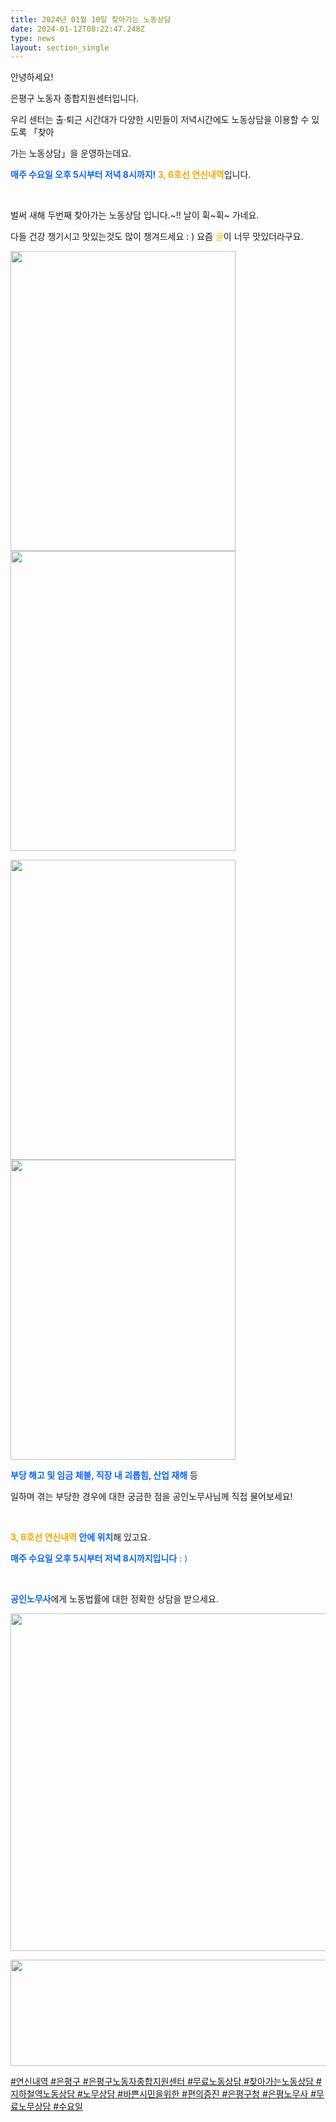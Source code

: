 ```yaml
---
title: 2024년 01월 10일 찾아가는 노동상담
date: 2024-01-12T08:22:47.248Z
type: news
layout: section_single
---
```

<p id="SE-f32eef42-d44d-4044-81fe-a84bd000c55f" class="se-text-paragraph se-text-paragraph-align-left "><span id="SE-bb99156c-6454-4bac-bade-15dfa1865512" class="se-fs-fs16 se-ff-system  se-style-unset ">안녕하세요! </span></p>
<p id="SE-d9dccfd4-9df2-4f9a-9ebc-f42b9bc71b27" class="se-text-paragraph se-text-paragraph-align-left "><span id="SE-1c098576-af13-4658-a37d-309211822429" class="se-fs-fs16 se-ff-system  se-style-unset ">은평구 노동자 종합지원센터입니다.</span></p>
<p id="SE-df49d456-d84f-40cb-8926-b3eaf61d7f11" class="se-text-paragraph se-text-paragraph-align-left "><span id="SE-2dc21e4b-cfdd-493a-9e57-4232e23de6dd" class="se-fs-fs16 se-ff-system  se-style-unset ">우리 센터는 </span><span id="SE-d3826aba-1f94-47ab-9fbb-944ac52881e1" class="se-fs-fs16 se-ff-system  se-style-unset ">출&middot;퇴근 시간대가 다양한</span> <span id="SE-a673c593-7426-4fa8-ba54-c292325bc53e" class="se-fs-fs16 se-ff-system  se-style-unset ">시민들이 저녁시간에도 노동상담</span><span id="SE-25bfbbb3-4cd5-4ae6-8579-13e673c09a42" class="se-fs-fs16 se-ff-system  se-style-unset ">을 이용할 수 있도록 「</span><span id="SE-f22ea9f8-85b5-49d2-933f-319de69d5aa4" class="se-fs-fs16 se-ff-system  se-style-unset ">찾아</span></p>
<p id="SE-bb047e9c-8f7b-4bcc-b507-b25965914c03" class="se-text-paragraph se-text-paragraph-align-left "><span id="SE-8c8b0353-8070-481f-b1ca-4f66dc975ca9" class="se-fs-fs16 se-ff-system  se-style-unset ">가는 노동상담」을 운영하는데요.</span></p>
<p id="SE-4134698e-2528-4e90-8294-3f9325de8e93" class="se-text-paragraph se-text-paragraph-align-left "><span id="SE-e4655b96-20e6-44f9-b5b4-0fa37a070792" class="se-fs-fs16 se-ff-system  se-style-unset " style="color: #0c67f0;"><strong>매주 수요일 오후 5시부터 저녁 8시까지!</strong></span><span id="SE-5e0f9d5d-a1b4-4d52-9975-e4c7d6cc2a6a" class="se-fs-fs16 se-ff-system  se-style-unset "><strong> </strong></span><span id="SE-309453d0-1d14-432a-bcdd-f8893f0e9462" class="se-fs-fs16 se-ff-system  se-style-unset " style="color: #f7a602;"><strong>3, 6호선 연신내역</strong></span><span id="SE-d54a68f1-1578-4d02-ad91-67e32f7d3abd" class="se-fs-fs16 se-ff-system  se-style-unset ">입니다.</span></p>
<p id="SE-f3b59874-2d78-41d4-a482-835741781a1b" class="se-text-paragraph se-text-paragraph-align-left "><span id="SE-2691ee07-f026-4d9a-a1e7-59c701f4d7ca" class="se-fs-fs16 se-ff-system  se-style-unset ">​</span></p>
<p id="SE-6c025be8-6dda-4ffd-b8f4-036b40d4dc67" class="se-text-paragraph se-text-paragraph-align-left "><span id="SE-234feb1c-752e-4d34-846b-b2981bf7b33d" class="se-fs-fs16 se-ff-system  se-style-unset ">벌써 새해 두번째 찾아가는 노동상담 입니다.~!! 날이 휙~휙~ 가네요.</span></p>
<p id="SE-d8a71a62-e8e8-49e9-975b-6e2e9b4c4a89" class="se-text-paragraph se-text-paragraph-align-left "><span id="SE-27b03aa7-e77e-4332-bb8b-4ea346fec93d" class="se-fs-fs16 se-ff-system  se-style-unset ">다들 건강 챙기시고 맛있는것도 많이 챙겨드세요 : ) 요즘 </span><span id="SE-42a8ecd0-109d-4c2b-995d-51679017d2aa" class="se-fs-fs16 se-ff-system  se-style-unset " style="color: #f1c40f;">귤</span><span id="SE-762355fe-718d-487b-8c69-c6ea685bd2ae" class="se-fs-fs16 se-ff-system  se-style-unset ">이 너무 맛있더라구요.</span></p>
<p class="se-text-paragraph se-text-paragraph-align-left "><span class="se-fs-fs16 se-ff-system  se-style-unset "><img src="https://drive.tiny.cloud/1/engl1s97gj9hrxpoa7eh7z5f05ozxfm1box3nxkh4j7a43ei/c6963487-9819-4f2d-958c-5e1dd9583067" alt="" width="360" height="480" /><img src="https://drive.tiny.cloud/1/engl1s97gj9hrxpoa7eh7z5f05ozxfm1box3nxkh4j7a43ei/30119d82-c635-4549-9b58-dea9b82d22b2" alt="" width="360" height="480" /></span></p>
<p class="se-text-paragraph se-text-paragraph-align-left "><span class="se-fs-fs16 se-ff-system  se-style-unset "><img src="https://drive.tiny.cloud/1/engl1s97gj9hrxpoa7eh7z5f05ozxfm1box3nxkh4j7a43ei/4c3034ae-3e50-44cd-a497-5b7c43e967ae" alt="" width="360" height="480" /><img src="https://drive.tiny.cloud/1/engl1s97gj9hrxpoa7eh7z5f05ozxfm1box3nxkh4j7a43ei/88ee0b05-0081-4a8d-b4ba-9ad067d7fc80" alt="" width="360" height="480" /></span></p>
<p id="SE-585a6e1d-9975-43ae-b86f-7f9ffc1810ea" class="se-text-paragraph se-text-paragraph-align-left "><span id="SE-4f0ee79f-7ba2-4dd2-a0ec-175a5d4608aa" class="se-fs-fs16 se-ff-system  se-style-unset " style="color: #0c67f0;"><strong>부당 해고 및 임금 체불, 직장 내 괴롭힘, 산업 재해</strong></span><span id="SE-1af9aa7f-56a8-4176-99f7-e15ba297653f" class="se-fs-fs16 se-ff-system  se-style-unset "> 등 </span></p>
<p id="SE-77c375d0-1696-4ab1-adf6-149f4679dba5" class="se-text-paragraph se-text-paragraph-align-left "><span id="SE-c9bde20e-648f-4bfb-8cf2-28f7ac44b3dd" class="se-fs-fs16 se-ff-system  se-style-unset ">일하며 겪는 부당한 경우에 대한 궁금한 점을 공인노무사님께 직접 물어보세요!</span></p>
<p id="SE-73ffabd3-ebc7-4076-81ed-8f65e1b66ea4" class="se-text-paragraph se-text-paragraph-align-left "><span id="SE-d777cb8c-d20c-4b85-9914-71b63a37666f" class="se-fs-fs16 se-ff-system  se-style-unset ">​</span></p>
<p id="SE-022881f5-5c1b-4d80-a771-3e0052a214c7" class="se-text-paragraph se-text-paragraph-align-left "><span id="SE-75ea6aa7-2d62-44a3-9b74-4e2b5743fcfd" class="se-fs-fs16 se-ff-system  se-style-unset "><strong><span style="color: #f7a602;">3, 6호선 연신내역</span> </strong></span><span id="SE-31cbe568-a2fb-4409-ad2d-1ddd00208a47" class="se-fs-fs16 se-ff-system  se-style-unset " style="color: #0c67f0;"><strong>안에 위치</strong></span><span id="SE-a2bd1736-60b8-48e6-9eb4-46a95da108d9" class="se-fs-fs16 se-ff-system  se-style-unset ">해 있고요.</span></p>
<p id="SE-6a0ac9af-ea62-468c-b463-078445ec4355" class="se-text-paragraph se-text-paragraph-align-left "><span style="color: #0c67f0;"><span id="SE-860b569e-d656-479c-8c3f-f52faf11c5b0" class="se-fs-fs16 se-ff-system  se-style-unset "><strong>매주 수요일 오후 5시부터 저녁 8시까지입니다</strong></span><span id="SE-189b6cd3-3e8b-4536-a790-1e32f1959e63" class="se-fs-fs16 se-ff-system  se-style-unset "> : )</span></span></p>
<p id="SE-0bbf9124-d605-4bf6-a155-b40a74e097f9" class="se-text-paragraph se-text-paragraph-align-left "><span id="SE-9459ed41-48f0-4d4e-bcbc-4398fa0c0483" class="se-fs-fs16 se-ff-system  se-style-unset ">​</span></p>
<p id="SE-358af5fd-7894-471b-a2ae-e53ff09cd29c" class="se-text-paragraph se-text-paragraph-align-left "><span id="SE-08bd546a-7ea1-4cf8-ab68-3eb52e55a8c4" class="se-fs-fs16 se-ff-system  se-style-unset " style="color: #0c67f0;"><strong>공인노무사</strong></span><span id="SE-186a045b-cba2-4979-b9b6-11d298401da3" class="se-fs-fs16 se-ff-system  se-style-unset ">에게 노동법률에 대한 정확한 상담을 받으세요.</span></p>
<p class="se-text-paragraph se-text-paragraph-align-left "><span class="se-fs-fs16 se-ff-system  se-style-unset "><img src="https://drive.tiny.cloud/1/engl1s97gj9hrxpoa7eh7z5f05ozxfm1box3nxkh4j7a43ei/70121a43-dfea-446c-9278-0700377a6f51" alt="" width="540" height="540" /></span></p>
<p class="se-text-paragraph se-text-paragraph-align-left "><span class="se-fs-fs16 se-ff-system  se-style-unset "><img src="https://drive.tiny.cloud/1/engl1s97gj9hrxpoa7eh7z5f05ozxfm1box3nxkh4j7a43ei/3d40d448-c751-4e05-b34e-5b82fd8315df" alt="" width="652" height="170" /></span></p>
<p class="se-text-paragraph se-text-paragraph-align-left "><span class="se-fs-fs16 se-ff-system  se-style-unset "><span id="SE-b005233a-328e-44bd-b572-49b3343a512b" class="se-fs-fs11 se-ff-system  se-style-unset "><u><span class="__se-hash-tag">#연신내역</span> <span class="__se-hash-tag">#은평구</span></u></span><span id="SE-fccf8029-c256-4a86-9d5e-2e238406609b" class="se-fs-fs11 se-ff-system  se-style-unset "><u> </u></span><span id="SE-c6aa4fbe-91f1-48dd-9daf-40358047a296" class="se-fs-fs11 se-ff-system  se-style-unset "><u><span class="__se-hash-tag">#은평구노동자종합지원센터</span> <span class="__se-hash-tag">#무료노동상담</span> <span class="__se-hash-tag">#찾아가는노동상담</span></u></span><span id="SE-d6d9bdb9-75e7-4c4f-bd28-0baaac133cb6" class="se-fs-fs11 se-ff-system  se-style-unset "><u> </u></span><span id="SE-3c11617e-dbd1-45df-927b-813818c42c14" class="se-fs-fs11 se-ff-system  se-style-unset "><u><span class="__se-hash-tag">#지하철역노동상담</span></u></span><span id="SE-99669ea2-f160-49ea-9a3f-31f50fe5ac2d" class="se-fs-fs11 se-ff-system  se-style-unset "><u> </u></span><span id="SE-a6bdd858-159e-4528-a575-b144ad00fc0e" class="se-fs-fs11 se-ff-system  se-style-unset "><u><span class="__se-hash-tag">#노무상담</span></u></span><span id="SE-d616a460-d869-410c-b9b9-a374360c0093" class="se-fs-fs11 se-ff-system  se-style-unset "><u> </u></span><span id="SE-7edba85d-ca38-475d-8728-76d996739cd2" class="se-fs-fs11 se-ff-system  se-style-unset "><u><span class="__se-hash-tag">#바쁜시민을위한</span></u></span><span id="SE-028fb645-5809-4846-b02d-da7c12393aaf" class="se-fs-fs11 se-ff-system  se-style-unset "><u> </u></span><span id="SE-68b6bcfc-c6e4-407d-a67b-ddf8fae8b685" class="se-fs-fs11 se-ff-system  se-style-unset "><u><span class="__se-hash-tag">#편의증진</span> <span class="__se-hash-tag">#은평구청</span> <span class="__se-hash-tag">#은평노무사</span> <span class="__se-hash-tag">#무료노무상담</span> <span class="__se-hash-tag">#수요일</span></u></span></span></p>